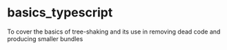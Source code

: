 # basics_typescript
To cover the basics of tree-shaking and its use in removing dead code and producing smaller bundles
